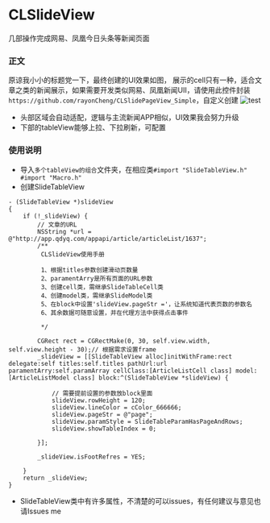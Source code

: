 # CLSlideView
几部操作完成网易、凤凰今日头条等新闻页面

### 正文
原谅我小小的标题党一下，最终创建的UI效果如图，
展示的cell只有一种，适合文章之类的新闻展示，如果需要开发类似网易、凤凰新闻UII，请使用此控件封装`https://github.com/rayonCheng/CLSlidePageView_Simple`，自定义创建
![test](https://t101-6.yunpan.360.cn/s1/800-600.9990aa5a8687657ffc83097608b22b4b0fb54b2e_shbt_101_shbt6_t.3204a2.jpg?st=5QsGXXGc6WLSWl7bSv1l3w&e=1511884800&mt=png&ecstoken=2093072914.7.a0d58df6.2529400742.15117693882400668.1511769388)

- 头部区域会自动适配，逻辑与主流新闻APP相似，UI效果我会努力升级
- 下部的tableView能够上拉、下拉刷新，可配置

### 使用说明

- 导入`多个tableView的组合`文件夹，在相应类`#import "SlideTableView.h" #import "Macro.h"`
- 创建SlideTableView
```
- (SlideTableView *)slideView
{
    if (!_slideView) {
        // 文章的URL
        NSString *url = @"http://app.qdyq.com/appapi/article/articleList/1637";
        /**
         CLSlideView使用手册
         
         1、根据titles参数创建滑动页数量
         2、paramentArry是所有页面的URL参数
         3、创建cell类，需继承SlideTableCell类
         4、创建model类，需继承SlideModel类
         5、在block中设置'slideView.pageStr ='，让系统知道代表页数的参数名
         6、其余数据可随意设置，并在代理方法中获得点击事件
         
         */
        
        CGRect rect = CGRectMake(0, 30, self.view.width, self.view.height - 30);// 根据需求设置frame
        _slideView = [[SlideTableView alloc]initWithFrame:rect delegate:self titles:self.titles pathUrl:url paramentArry:self.paramArray cellClass:[ArticleListCell class] model:[ArticleListModel class] block:^(SlideTableView *slideView) {
            
            // 需要提前设置的参数放block里面
            slideView.rowHeight = 120;
            slideView.lineColor = cColor_666666;
            slideView.pageStr = @"page";
            slideView.paramStyle = SlideTableParamHasPageAndRows;
            slideView.showTableIndex = 0;
            
        }];
        
        _slideView.isFootRefres = YES;
        
    }
    return _slideView;
}
```

- SlideTableView类中有许多属性，不清楚的可以issues，有任何建议与意见也请Issues me
